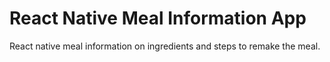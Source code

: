 # React Native Meal Information App
React native meal information on ingredients and steps to remake the meal.


